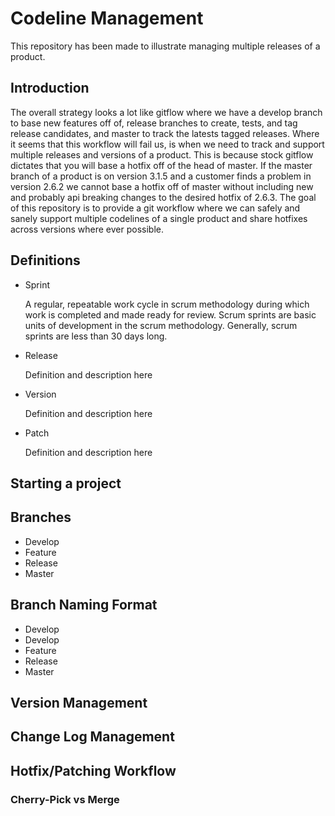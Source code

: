 # Codeline Management

This repository has been made to illustrate managing multiple releases of a 
product.

## Introduction

The overall strategy looks a lot like gitflow where we have a develop branch to
base new features off of, release branches to create, tests, and tag release 
candidates, and master to track the latests tagged releases. Where it seems that
this workflow will fail us, is when we need to track and support multiple 
releases and versions of a product. This is because stock gitflow dictates that
you will base a hotfix off of the head of master. If the master branch of a 
product is on version 3.1.5 and a customer finds a problem in version 2.6.2 we
cannot base a hotfix off of master without including new and probably api 
breaking changes to the desired hotfix of 2.6.3. The goal of this repository
is to provide a git workflow where we can safely and sanely support multiple
codelines of a single product and share hotfixes across versions where ever
possible.

## Definitions

*   Sprint

     A regular, repeatable work cycle in scrum methodology during which work is
     completed and made ready for review. Scrum sprints are basic units of
     development in the scrum methodology. Generally, scrum sprints are less
     than 30 days long.

*   Release

    Definition and description here

*   Version

    Definition and description here

*   Patch

    Definition and description here

## Starting a project

## Branches

*   Develop
*   Feature
*   Release
*   Master

## Branch Naming Format

*   Develop
*   Develop
*   Feature
*   Release
*   Master


## Version Management

## Change Log Management

## Hotfix/Patching Workflow

### Cherry-Pick vs Merge